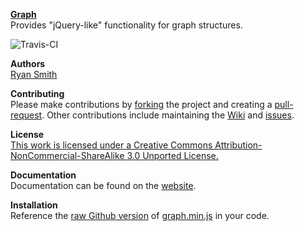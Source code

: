 **[Graph](http://ryansmith94.github.io/Graph)**   
Provides "jQuery-like" functionality for graph structures.

![Travis-CI](https://api.travis-ci.org/ryansmith94/Graph.png?branch=master)     

**Authors**   
[Ryan Smith](https://www.github.com/ryansmith94)

**Contributing**   
Please make contributions by [forking](https://github.com/ryansmith94/Graph/fork "/fork") the project and creating a [pull-request](https://github.com/ryansmith94/Graph/pull/new/master "/pull-request"). Other contributions include maintaining the [Wiki](https://github.com/ryansmith94/Graph/wiki "/wiki") and [issues](https://github.com/ryansmith94/Graph/issues?state=open "/issues").

**License**   
[This work is licensed under a Creative Commons Attribution-NonCommercial-ShareAlike 3.0 Unported License.](http://creativecommons.org/licenses/by-nc-sa/3.0/)

**Documentation**   
Documentation can be found on the [website](http://ryansmith94.github.io/Graph/docs/graph.min.html).

**Installation**   
Reference the [raw Github version](https://raw.github.com/ryansmith94/Graph/master/build/graph.min.js) of [graph.min.js](https://www.github.com/ryansmith94/Graph/master/build/graph.min.js) in your code.